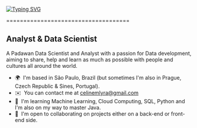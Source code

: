 [![Typing SVG](https://readme-typing-svg.demolab.com?font=Fira+Code&pause=1000&color=6793F7&width=435&lines=Hi%2C+everyone!+I'm+Celine+M.+Lyra.;Welcome+to+my+Github+profile!+)](https://git.io/typing-svg)

====================================

Analyst & Data Scientist
-----------------------

A Padawan Data Scientist and Analyst with a passion for Data development, aiming to share, help and learn as much as possible with people and cultures all around the world.

*   🌍  I'm based in São Paulo, Brazil (but sometimes I'm also in Prague, Czech Republic & Sines, Portugal).
*   ✉️  You can contact me at [celinemlyra@gmail.com](mailto:celinemlyra@gmail.com) 
*   🧠  I'm learning Machine Learning, Cloud Computing, SQL, Python and I'm also on my way to master Java.
*   🤝  I'm open to collaborating on projects either on a back-end or front-end side.
